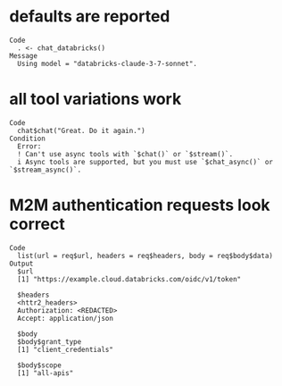 # defaults are reported

    Code
      . <- chat_databricks()
    Message
      Using model = "databricks-claude-3-7-sonnet".

# all tool variations work

    Code
      chat$chat("Great. Do it again.")
    Condition
      Error:
      ! Can't use async tools with `$chat()` or `$stream()`.
      i Async tools are supported, but you must use `$chat_async()` or `$stream_async()`.

# M2M authentication requests look correct

    Code
      list(url = req$url, headers = req$headers, body = req$body$data)
    Output
      $url
      [1] "https://example.cloud.databricks.com/oidc/v1/token"
      
      $headers
      <httr2_headers>
      Authorization: <REDACTED>
      Accept: application/json
      
      $body
      $body$grant_type
      [1] "client_credentials"
      
      $body$scope
      [1] "all-apis"
      
      

